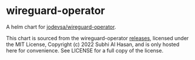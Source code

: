 # wireguard-operator

A helm chart for [jodevsa/wireguard-operator](https://github.com/jodevsa/wireguard-operator).

This chart is sourced from the wireguard-operator [releases](https://github.com/jodevsa/wireguard-operator/releases), licensed under the MIT License, Copyright (c) 2022 Subhi Al Hasan, and is only hosted here for convenience. See LICENSE for a full copy of the license.
